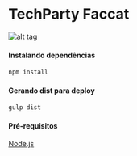 # TechParty Faccat

![alt tag](http://techparty.faccat.br/assets/img/tech-party.png)

#### Instalando dependências
```js
npm install
```

#### Gerando dist para deploy
```js
gulp dist
```

#### Pré-requisitos
[Node.js](http://nodejs.org)
